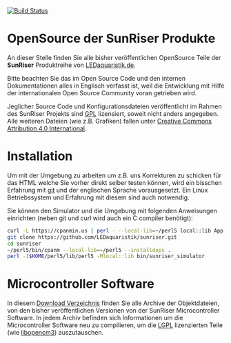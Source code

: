 [![Build Status](https://travis-ci.org/LEDaquaristik/sunriser.svg?branch=master)](https://travis-ci.org/LEDaquaristik/sunriser)

OpenSource der SunRiser Produkte
================================

An dieser Stelle finden Sie alle bisher veröffentlichen OpenSource Teile der
**SunRiser** Produktreihe von [LEDaquaristik.de](http://www.ledaquaristik.de/).

Bitte beachten Sie das im Open Source Code und den internen Dokumentationen
alles in Englisch verfasst ist, weil die Entwicklung mit Hilfe der
internationalen Open Source Community voran getrieben wird.

Jeglicher Source Code und Konfigurationsdateien veröffentlicht im Rahmen des
SunRiser Projekts sind [GPL](http://www.gnu.org/licenses/gpl-3.0) lizensiert,
soweit nicht anders angegeben. Alle weiteren Dateien (wie z.B. Grafiken)
fallen unter [Creative Commons Attribution 4.0 International](http://creativecommons.org/licenses/by/4.0/).

Installation
============

Um mit der Umgebung zu arbeiten um z.B. uns Korrekturen zu schicken für das HTML
welche Sie vorher direkt selber testen können, wird ein bisschen Erfahrung mit
[git](http://de.wikipedia.org/wiki/Git) und der englischen Sprache vorausgesetzt.
Ein Linux Betriebssystem und Erfahrung mit diesem sind auch notwendig.

Sie können den Simulator und die Umgebung mit folgenden Anweisungen einrichten
(neben git und curl wird auch ein C compiler benötigt):

```bash
curl -L https://cpanmin.us | perl - --local-lib=~/perl5 local::lib App::cpanminus
git clone https://github.com/LEDaquaristik/sunriser.git
cd sunriser
~/perl5/bin/cpanm --local-lib=~/perl5 --installdeps .
perl -I$HOME/perl5/lib/perl5 -Mlocal::lib bin/sunriser_simulator
```

Microcontroller Software
========================

In diesem [Download Verzeichnis](https://sunriser.vbs.io/objs/) finden Sie alle
Archive der Objektdateien, von den bisher veröffentlichen Versionen von der
SunRiser Microcontroller Software. In jedem Archiv befinden sich Informationen
um die Microcontroller Software neu zu compilieren, um die
[LGPL](http://de.wikipedia.org/wiki/GNU_Lesser_General_Public_License)
lizenzierten Teile (wie [libopencm3](http://libopencm3.org/)) auszutauschen.
